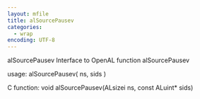 ```yaml
---
layout: mfile
title: alSourcePausev
categories:
  - wrap
encoding: UTF-8
---
```


alSourcePausev  Interface to OpenAL function alSourcePausev

usage:  alSourcePausev( ns, sids )

C function:  void alSourcePausev(ALsizei ns, const ALuint\* sids)